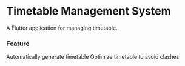 # Timetable Management System

A Flutter application for managing timetable.

### Feature
Automatically generate timetable
Optimize timetable to avoid clashes